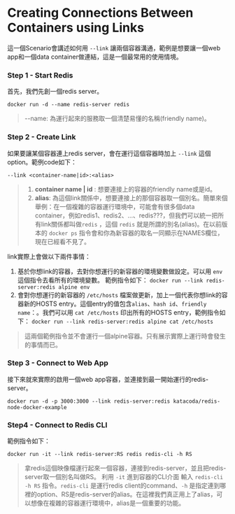 
# Creating Connections Between Containers using Links

這一個Scenario會講述如何用 `--link` 讓兩個容器溝通，範例是想要讓一個web app和一個data container做連結，這是一個最常用的使用情境。

### Step 1 - Start Redis
首先，我們先創一個redis server。
```
docker run -d --name redis-server redis
```
> --name: 為運行起來的服務取一個清楚易懂的名稱(friendly name)。

### Step 2 - Create Link
如果要讓某個容器連上redis server，會在運行這個容器時加上 `--link` 這個option。範例code如下：
```
--link <container-name|id>:<alias>
```
> 1. **container name | id** : 想要連接上的容器的friendly name或是id。
> 2. **alias**: 為這個link關係中，想要連接上的那個容器取一個別名。簡單來個舉例：在一個複雜的容器運行環境中，可能會有很多個data container，例如redis1、redis2、...、redis???，但我們可以統一把所有link關係都叫做`redis` ，這個 `redis` 就是所謂的別名(alias)。在以前版本的 `docker ps` 指令會和你為新容器的取名一同顯示在NAMES欄位，現在已經看不見了。

link實際上會做以下兩件事情：
1. 基於你想link的容器，去對你想運行的新容器的環境變數做設定。可以用 `env` 這個指令去看所有的環境變數。
範例指令如下： `docker run --link redis-server:redis alpine env`
2. 會對你想運行的新容器的 `/etc/hosts` 檔案做更新，加上一個代表你想link的容器新的HOSTS entry。這個entry的值包含`alias`、`hash id`、`friendly name`：。我們可以用 `cat /etc/hosts` 印出所有的HOSTS entry，範例指令如下：
`docker run --link redis-server:redis alpine cat /etc/hosts`
> 這兩個範例指令並不會運行一個alpine容器。只有展示實際上運行時會發生的事情而已。

### Step 3 - Connect to Web App
接下來就來實際的啟用一個web app容器，並連接到最一開始運行的redis-server。
```
docker run -d -p 3000:3000 --link redis-server:redis katacoda/redis-node-docker-example
```

### Step4 - Connect to Redis CLI
範例指令如下：
```
docker run -it --link redis-server:RS redis redis-cli -h RS
```
> 拿redis這個映像檔運行起來一個容器，連接到redis-server，並且把redis-server取一個別名叫做RS。
> 利用 `-it` 進到容器的CLI介面
> 輸入 `redis-cli -h RS` 指令。`redis-cli` 是運行redis client的command、`-h` 是指定連到哪裡的option、RS是redis-server的alias。在這裡我們真正用上了alias，可以想像在複雜的容器運行環境中，alias是一個重要的功能。